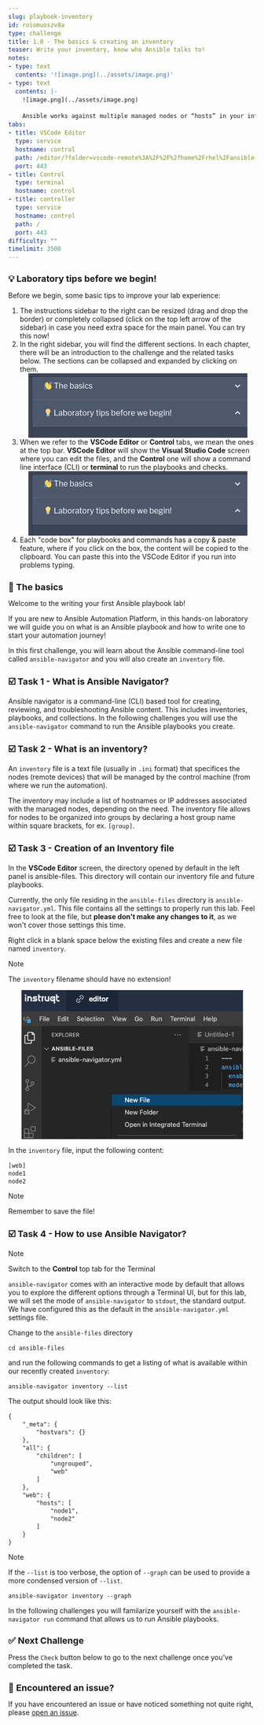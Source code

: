 ```yaml
---
slug: playbook-inventory
id: roiomuoszv8a
type: challenge
title: 1.0 - The basics & creating an inventory
teaser: Write your inventory, know who Ansible talks to!
notes:
- type: text
  contents: '![image.png](../assets/image.png)'
- type: text
  contents: |-
    ![image.png](../assets/image.png)

    Ansible works against multiple managed nodes or “hosts” in your infrastructure at the same time, using a list or group of lists known as `inventory`. For our first challenge, we are going to create an inventory to be used in the following challenges.
tabs:
- title: VSCode Editor
  type: service
  hostname: control
  path: /editor/?folder=vscode-remote%3A%2F%2F%2fhome%2Frhel%2Fansible-files
  port: 443
- title: Control
  type: terminal
  hostname: control
- title: controller
  type: service
  hostname: control
  path: /
  port: 443
difficulty: ""
timelimit: 3500
---
```

💡 Laboratory tips before we begin!
===

Before we begin, some basic tips to improve your lab experience:

1.  The instructions sidebar to the right can be resized (drag and drop the border) or completely collapsed (click on the top left arrow of the sidebar) in case you need extra space for the main panel. You can try this now!
2. In the right sidebar, you will find the different sections. In each chapter, there will be an introduction to the challenge and the related tasks below. The sections can be collapsed and expanded by clicking on them.
![image.png](../assets/image.png)
3. When we refer to the **VSCode Editor** or **Control** tabs, we mean the ones at the top bar. **VSCode Editor** will show the **Visual Studio Code** screen where you can edit the files, and the **Control** one will show a command line interface (CLI) or **terminal** to run the playbooks and checks.
![image.png](../assets/image.png)
4. Each "code box" for playbooks and commands has a copy & paste feature, where if you click on the box, the content will be copied to the clipboard. You can paste this into the VSCode Editor if you run into problems typing.

👋  The basics
===

Welcome to the writing your first Ansible playbook lab!

If you are new to Ansible Automation Platform, in this hands-on laboratory we will guide you on what is an Ansible playbook and how to write one to start your automation journey!

In this first challenge, you will learn about the Ansible command-line tool called `ansible-navigator` and you will also create an `inventory` file.

☑️ Task 1 - What is Ansible Navigator?
===

Ansible navigator is a command-line (CLI) based tool for creating, reviewing, and troubleshooting Ansible content. This includes inventories, playbooks, and collections. In the following challenges you will use the  `ansible-navigator` command to run the Ansible playbooks you create.

☑️ Task 2 - What is an inventory?
===

An `inventory` file is a text file (usually in `.ini` format) that specifices the nodes (remote devices) that will be managed by the control machine (from where we run the automation).

The inventory may include a list of hostnames or IP addresses associated with the managed nodes, depending on the need. The inventory file allows for nodes to be organized into groups by declaring a host group name within square brackets, for ex. `[group]`.

☑️ Task 3 - Creation of an Inventory file
===

In the **VSCode Editor** screen, the directory opened by default in the left panel is ansible-files. This directory will contain our inventory file and future playbooks.

Currently, the only file residing in the `ansible-files` directory is `ansible-navigator.yml`. This file contains all the settings to properly run this lab. Feel free to look at the file, but **please don't make any changes to it**, as we won't cover those settings this time.

 Right click in a blank space below the existing files and create a new file named `inventory`.

> [!NOTE]
> 	The `inventory` filename should have no extension!

![Create File](../assets/create_file.png)

In the `inventory` file, input the following content:

```
[web]
node1
node2
```
> [!NOTE]
> Remember to save the file!


☑️ Task 4 - How to use Ansible Navigator?
===

> [!NOTE]
> Switch to the **Control** top tab for the Terminal

`ansible-navigator` comes with an interactive mode by default that allows you to explore the different options through a Terminal UI, but for this lab, we will set the mode of `ansible-navigator` to `stdout`, the standard output. We have configured this as the default in the `ansible-navigator.yml` settings file.

Change to the `ansible-files` directory

```
cd ansible-files
```
and run the following commands to get a listing of what is available within our recently created `inventory`:

```
ansible-navigator inventory --list
```

The output should look like this:

```
{
    "_meta": {
        "hostvars": {}
    },
    "all": {
        "children": [
            "ungrouped",
            "web"
        ]
    },
    "web": {
        "hosts": [
            "node1",
            "node2"
        ]
    }
}
```

> [!NOTE]
> If the `--list` is too verbose, the option of `--graph` can be used to provide a more condensed version of `--list`.
>
> ```
> ansible-navigator inventory --graph
> ```

In the following challenges you will familarize yourself with the `ansible-navigator run` command that allows us to run Ansible playbooks.


✅ Next Challenge
===
Press the `Check` button below to go to the next challenge once you’ve completed the task.

🐛 Encountered an issue?
====

If you have encountered an issue or have noticed something not quite right, please [open an issue](https://github.com/ansible/instruqt/issues/new?labels=writing-first-playbook&title=Issue+with+Writing+First+Playbook+slug+ID:+playbook-inventory&assignees=rlopez133).

<style type="text/css" rel="stylesheet">
  .lightbox {
    display: none;
    position: fixed;
    justify-content: center;
    align-items: center;
    z-index: 999;
    top: 0;
    left: 0;
    right: 0;
    bottom: 0;
    padding: 1rem;
    background: rgba(0, 0, 0, 0.8);
    margin-left: auto;
    margin-right: auto;
    margin-top: auto;
    margin-bottom: auto;
  }
  .lightbox:target {
    display: flex;
  }
  .lightbox img {
    /* max-height: 100% */
    max-width: 60%;
    max-height: 60%;
  }
  img {
    display: block;
    margin-left: auto;
    margin-right: auto;
  }
  h1 {
    font-size: 18px;
  }
    h2 {
    font-size: 16px;
    font-weight: 600
  }
    h3 {
    font-size: 14px;
    font-weight: 600
  }
  p span {
    font-size: 14px;
  }
  ul li span {
    font-size: 14px
  }
</style>
